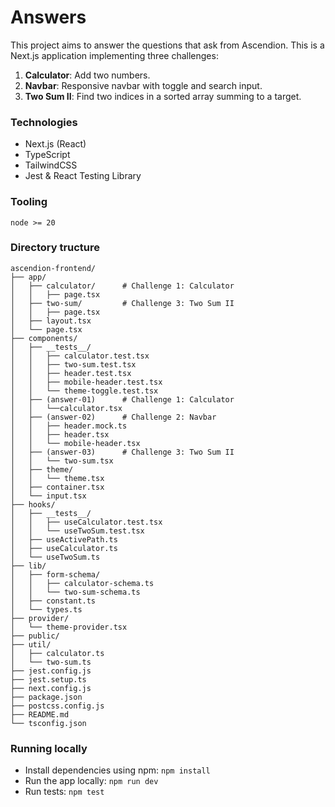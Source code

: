 # Answers

This project aims to answer the questions that ask from Ascendion. This is a Next.js application implementing three challenges:

1. **Calculator**: Add two numbers.
2. **Navbar**: Responsive navbar with toggle and search input.
3. **Two Sum II**: Find two indices in a sorted array summing to a target.

### Technologies

- Next.js (React)
- TypeScript
- TailwindCSS
- Jest & React Testing Library

### Tooling

```
node >= 20
```

### Directory tructure

```
ascendion-frontend/
├── app/
│   ├── calculator/      # Challenge 1: Calculator
│   │   ├── page.tsx
│   ├── two-sum/         # Challenge 3: Two Sum II
│   │   ├── page.tsx
│   ├── layout.tsx 
│   └── page.tsx         
├── components/
│   ├── __tests__/
│   │   ├── calculator.test.tsx
│   │   ├── two-sum.test.tsx
│   │   ├── header.test.tsx
│   │   ├── mobile-header.test.tsx
│   │   └── theme-toggle.test.tsx
│   ├── (answer-01)      # Challenge 1: Calculator
│   │   └──calculator.tsx
│   ├── (answer-02)      # Challenge 2: Navbar
│   │   ├── header.mock.ts
│   │   ├── header.tsx
│   │   └── mobile-header.tsx
│   ├── (answer-03)      # Challenge 3: Two Sum II
│   │   └── two-sum.tsx
│   ├── theme/
│   │   └── theme.tsx
│   ├── container.tsx 
│   └── input.tsx       
├── hooks/
│   ├── __tests__/
│   │   ├── useCalculator.test.tsx
│   │   └── useTwoSum.test.tsx
│   ├── useActivePath.ts
│   ├── useCalculator.ts
│   └── useTwoSum.ts
├── lib/
│   ├── form-schema/
│   │   ├── calculator-schema.ts
│   │   └── two-sum-schema.ts
│   ├── constant.ts
│   └── types.ts
├── provider/
│   └── theme-provider.tsx
├── public/
├── util/
│   ├── calculator.ts
│   └── two-sum.ts
├── jest.config.js
├── jest.setup.ts
├── next.config.js
├── package.json
├── postcss.config.js
├── README.md
└── tsconfig.json
```

### Running locally

- Install dependencies using npm: `npm install`
- Run the app locally: `npm run dev`
- Run tests: `npm test`


